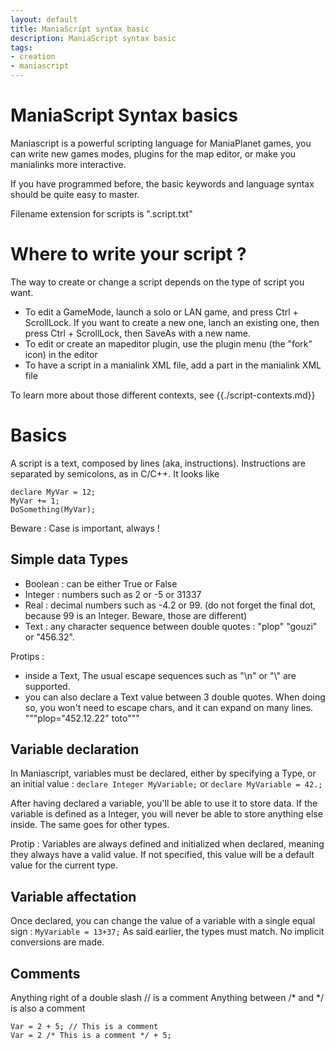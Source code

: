 ```yaml
---
layout: default
title: ManiaScript syntax basic
description: ManiaScript syntax basic
tags:
- creation
- maniascript
---
```


ManiaScript Syntax basics
=====

Maniascript is a powerful scripting language for ManiaPlanet games, you can write new games modes, plugins for the map editor, or make you manialinks more interactive.

If you have programmed before, the basic keywords and language syntax should be quite easy to master.

Filename extension for scripts is ".script.txt"

Where to write your script ?
=====

The way to create or change a script depends on the type of script you want.
 - To edit a GameMode, launch a solo or LAN game, and press Ctrl + ScrollLock. If you want to create a new one, lanch an existing one, then press Ctrl + ScrollLock, then SaveAs with a new name.
 - To edit or create an mapeditor plugin, use the plugin menu (the "fork" icon) in the editor
 - To have a script in a manialink XML file, add a <script> ... </script> part in the manialink XML file
 
 To learn more about those different contexts, see {{./script-contexts.md}}

Basics
=====

A script is a text, composed by lines (aka, instructions). Instructions are separated by semicolons, as in C/C++.
It looks like
```{C}
declare MyVar = 12;
MyVar += 1;
DoSomething(MyVar);
```
Beware : Case is important, always !

## Simple data Types

* Boolean : can be either True or False
* Integer : numbers such as 2 or -5 or 31337
* Real : decimal numbers such as -4.2 or 99. (do not forget the final dot, because 99 is an Integer. Beware, those are different)
* Text : any character sequence between double quotes : "plop" "gouzi" or "456.32". 

Protips :
- inside a Text, The usual escape sequences such as "\n" or "\\" are supported.
- you can also declare a Text value between 3 double quotes. When doing so, you won't need to escape chars, and it can expand on many lines. """plop="452.12.22" toto"""

## Variable declaration
In Maniascript, variables must be declared, either by specifying a Type, or an initial value :
`declare Integer MyVariable;`
or
`declare MyVariable = 42.;`

After having declared a variable, you'll be able to use it to store data. 
If the variable is defined as a Integer, you will never be able to store anything else inside. The same goes for other types. 

Protip : Variables are always defined and initialized when declared, meaning they always have a valid value. If not specified, this value will be a default value for the current type.

## Variable affectation
Once declared, you can change the value of a variable with a single equal sign : 
`MyVariable = 13+37;`
As said earlier, the types must match. No implicit conversions are made.

## Comments
Anything right of a double slash // is a comment
Anything between /* and */ is also a comment
```{C}
Var = 2 + 5; // This is a comment
Var = 2 /* This is a comment */ + 5;
```
